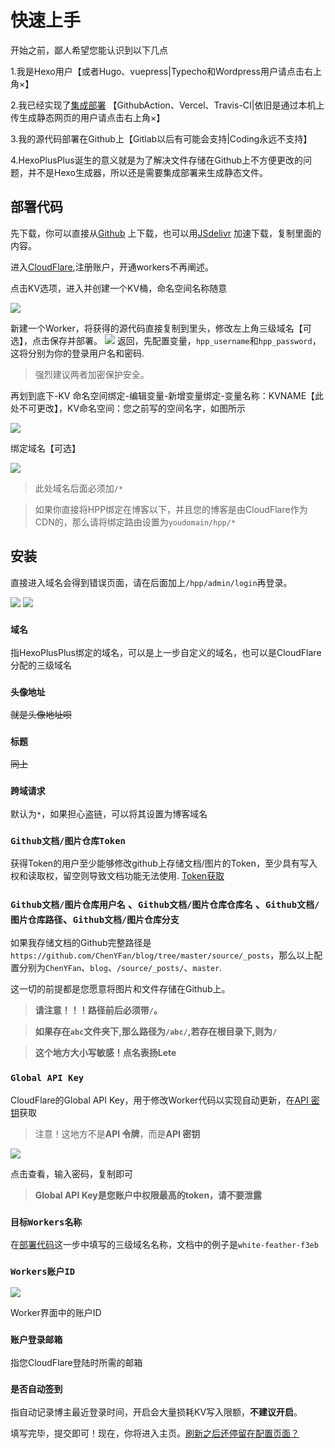 # 快速上手

开始之前，鄙人希望您能认识到以下几点

1.我是Hexo用户【或者Hugo、vuepress|Typecho和Wordpress用户请点击右上角&times;】

2.我已经实现了[集成部署](https://hexo.io/zh-cn/docs/github-pages) 【GithubAction、Vercel、Travis-CI|依旧是通过本机上传生成静态网页的用户请点击右上角&times;】

3.我的源代码部署在Github上【Gitlab以后有可能会支持|Coding永远不支持】

4.HexoPlusPlus诞生的意义就是为了解决文件存储在Github上不方便更改的问题，并不是Hexo生成器，所以还是需要集成部署来生成静态文件。

## 部署代码

 先下载，你可以直接从[Github](https://raw.githubusercontent.com/HexoPlusPlus/HexoPlusPlus/main/dist/index.js) 上下载，也可以用[JSdelivr](https://cdn.jsdelivr.net/gh/HexoPlusPlus/HexoPlusPlus@main/dist/index.js) 加速下载，复制里面的内容。 

 进入[CloudFlare](https://cloudflare.com),注册账户，开通workers不再阐述。 

 点击KV选项，进入并创建一个KV桶，命名空间名称随意 

![](https://cdn.jsdelivr.net/gh/HexoPlusPlus/docs@master/docs/img/2.png) 

 新建一个Worker，将获得的源代码直接复制到里头，修改左上角三级域名【可选】，点击保存并部署。 
![](https://cdn.jsdelivr.net/gh/HexoPlusPlus/docs@master/docs/img/1.png) 
返回，先配置变量，`hpp_username`和`hpp_password`，这将分别为你的登录用户名和密码. 

> 强烈建议两者加密保护安全。

再划到底下-KV 命名空间绑定-编辑变量-新增变量绑定-变量名称：KVNAME【此处不可更改】，KV命名空间：您之前写的空间名字，如图所示

![](https://cdn.jsdelivr.net/gh/HexoPlusPlus/docs@master/docs/img/5.png) 

绑定域名【可选】

![](https://cdn.jsdelivr.net/gh/HexoPlusPlus/docs@master/docs/img/11.png)

> 此处域名后面必须加`/*`

> 如果你直接将HPP绑定在博客以下，并且您的博客是由CloudFlare作为CDN的，那么请将绑定路由设置为`youdomain/hpp/*`

## 安装

直接进入域名会得到错误页面，请在后面加上`/hpp/admin/login`再登录。

![](https://cdn.jsdelivr.net/gh/HexoPlusPlus/docs@master/docs/img/3.png)
![](https://cdn.jsdelivr.net/gh/HexoPlusPlus/docs@master/docs/img/4.png)


### `域名` 
指HexoPlusPlus绑定的域名，可以是上一步自定义的域名，也可以是CloudFlare分配的三级域名

### `头像地址` 
~~就是头像地址呗~~

### `标题` 
~~同上~~

### `跨域请求` 
默认为`*`，如果担心盗链，可以将其设置为博客域名

### `Github文档/图片仓库Token`

获得Token的用户至少能够修改github上存储文档/图片的Token，至少具有写入权和读取权，留空则导致文档功能无法使用.
[Token获取](https://github.com/settings/tokens/new)

### `Github文档/图片仓库用户名` 、`Github文档/图片仓库仓库名` 、`Github文档/图片仓库路径`、`Github文档/图片仓库分支`  

如果我存储文档的Github完整路径是`https://github.com/ChenYFan/blog/tree/master/source/_posts`，那么以上配置分别为`ChenYFan`、`blog`、`/source/_posts/`、`master`.

这一切的前提都是您愿意将图片和文件存储在Github上。

> **请注意！！！路径前后必须带`/`。**

> **如果存在`abc`文件夹下,那么路径为`/abc/`,若存在根目录下,则为`/`**

> **这个地方大小写敏感！点名表扬Lete**

### `Global API Key`

CloudFlare的Global API Key，用于修改Worker代码以实现自动更新，在[API 密钥](https://dash.cloudflare.com/profile/api-tokens)获取

> 注意！这地方不是**API 令牌**，而是**API 密钥**

![](https://cdn.jsdelivr.net/gh/HexoPlusPlus/docs@master/docs/img/16.png)

点击查看，输入密码，复制即可

> **Global API Key是您账户中权限最高的token，请不要泄露**

### `目标Workers名称`

在[部署代码](#部署代码)这一步中填写的三级域名名称，文档中的例子是`white-feather-f3eb`

### `Workers账户ID`

![](https://cdn.jsdelivr.net/gh/HexoPlusPlus/docs@master/docs/img/17.png)

Worker界面中的账户ID

### `账户登录邮箱`

指您CloudFlare登陆时所需的邮箱

### `是否自动签到` 

指自动记录博主最近登录时间，开启会大量损耗KV写入限额，**不建议开启**。

填写完毕，提交即可！现在，你将进入主页。[刷新之后还停留在配置页面？](/faq/#a2)
